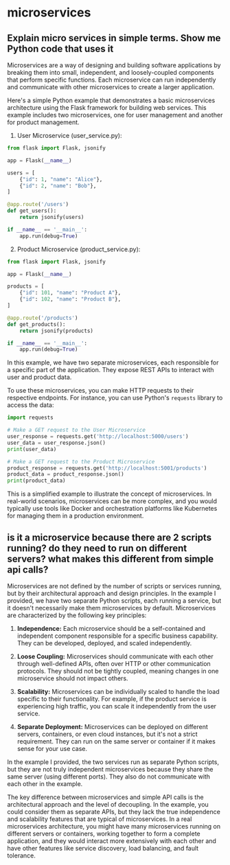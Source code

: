 # microservices

## Explain micro services in simple terms. Show me Python code that uses it

Microservices are a way of designing and building software applications by breaking them into small, independent, and loosely-coupled components that perform specific functions. Each microservice can run independently and communicate with other microservices to create a larger application.

Here's a simple Python example that demonstrates a basic microservices architecture using the Flask framework for building web services. This example includes two microservices, one for user management and another for product management.

1. User Microservice (user_service.py):
```python
from flask import Flask, jsonify

app = Flask(__name__)

users = [
    {"id": 1, "name": "Alice"},
    {"id": 2, "name": "Bob"},
]

@app.route('/users')
def get_users():
    return jsonify(users)

if __name__ == '__main__':
    app.run(debug=True)
```

2. Product Microservice (product_service.py):
```python
from flask import Flask, jsonify

app = Flask(__name__)

products = [
    {"id": 101, "name": "Product A"},
    {"id": 102, "name": "Product B"},
]

@app.route('/products')
def get_products():
    return jsonify(products)

if __name__ == '__main__':
    app.run(debug=True)
```

In this example, we have two separate microservices, each responsible for a specific part of the application. They expose REST APIs to interact with user and product data.

To use these microservices, you can make HTTP requests to their respective endpoints. For instance, you can use Python's `requests` library to access the data:

```python
import requests

# Make a GET request to the User Microservice
user_response = requests.get('http://localhost:5000/users')
user_data = user_response.json()
print(user_data)

# Make a GET request to the Product Microservice
product_response = requests.get('http://localhost:5001/products')
product_data = product_response.json()
print(product_data)
```

This is a simplified example to illustrate the concept of microservices. In real-world scenarios, microservices can be more complex, and you would typically use tools like Docker and orchestration platforms like Kubernetes for managing them in a production environment.

## is it a microservice because there are 2 scripts running? do they need to run on different servers? what makes this different from simple api calls?

Microservices are not defined by the number of scripts or services running, but by their architectural approach and design principles. In the example I provided, we have two separate Python scripts, each running a service, but it doesn't necessarily make them microservices by default. Microservices are characterized by the following key principles:

1. **Independence:** Each microservice should be a self-contained and independent component responsible for a specific business capability. They can be developed, deployed, and scaled independently.

2. **Loose Coupling:** Microservices should communicate with each other through well-defined APIs, often over HTTP or other communication protocols. They should not be tightly coupled, meaning changes in one microservice should not impact others.

3. **Scalability:** Microservices can be individually scaled to handle the load specific to their functionality. For example, if the product service is experiencing high traffic, you can scale it independently from the user service.

4. **Separate Deployment:** Microservices can be deployed on different servers, containers, or even cloud instances, but it's not a strict requirement. They can run on the same server or container if it makes sense for your use case.

In the example I provided, the two services run as separate Python scripts, but they are not truly independent microservices because they share the same server (using different ports). They also do not communicate with each other in the example.

The key difference between microservices and simple API calls is the architectural approach and the level of decoupling. In the example, you could consider them as separate APIs, but they lack the true independence and scalability features that are typical of microservices. In a real microservices architecture, you might have many microservices running on different servers or containers, working together to form a complete application, and they would interact more extensively with each other and have other features like service discovery, load balancing, and fault tolerance.

